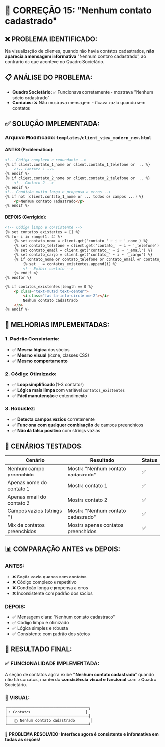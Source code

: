 # 🎯 CORREÇÃO 15: "Nenhum contato cadastrado"

## ❌ **PROBLEMA IDENTIFICADO:**
Na visualização de clientes, quando não havia contatos cadastrados, **não aparecia a mensagem informativa** "Nenhum contato cadastrado", ao contrário do que acontece no Quadro Societário.

## 📋 **ANÁLISE DO PROBLEMA:**
- **Quadro Societário:** ✅ Funcionava corretamente - mostrava "Nenhum sócio cadastrado"
- **Contatos:** ❌ Não mostrava mensagem - ficava vazio quando sem contatos

## ✅ **SOLUÇÃO IMPLEMENTADA:**

### **Arquivo Modificado:** `templates/client_view_modern_new.html`

#### **ANTES (Problemático):**
```html
<!-- Código complexo e redundante -->
{% if client.contato_1_nome or client.contato_1_telefone or ... %}
    <!-- Contato 1 -->
{% endif %}
{% if client.contato_2_nome or client.contato_2_telefone or ... %}
    <!-- Contato 2 -->
{% endif %}
<!-- Condição muito longa e propensa a erros -->
{% if not (client.contato_1_nome or ... todos os campos ...) %}
    <p>Nenhum contato cadastrado</p>
{% endif %}
```

#### **DEPOIS (Corrigido):**
```html
<!-- Código limpo e consistente -->
{% set contatos_existentes = [] %}
{% for i in range(1, 4) %}
    {% set contato_nome = client.get('contato_' ~ i ~ '_nome') %}
    {% set contato_telefone = client.get('contato_' ~ i ~ '_telefone') %}
    {% set contato_email = client.get('contato_' ~ i ~ '_email') %}
    {% set contato_cargo = client.get('contato_' ~ i ~ '_cargo') %}
    {% if contato_nome or contato_telefone or contato_email or contato_cargo %}
        {% set _ = contatos_existentes.append(i) %}
        <!-- Exibir contato -->
    {% endif %}
{% endfor %}

{% if contatos_existentes|length == 0 %}
    <p class="text-muted text-center">
        <i class="fas fa-info-circle me-2"></i>
        Nenhum contato cadastrado
    </p>
{% endif %}
```

## 🔧 **MELHORIAS IMPLEMENTADAS:**

### **1. Padrão Consistente:**
- ✅ **Mesma lógica** dos sócios
- ✅ **Mesmo visual** (ícone, classes CSS)
- ✅ **Mesmo comportamento**

### **2. Código Otimizado:**
- ✅ **Loop simplificado** (1-3 contatos)
- ✅ **Lógica mais limpa** com variável `contatos_existentes`
- ✅ **Fácil manutenção** e entendimento

### **3. Robustez:**
- ✅ **Detecta campos vazios** corretamente
- ✅ **Funciona com qualquer combinação** de campos preenchidos
- ✅ **Não dá falso positivo** com strings vazias

## 🧪 **CENÁRIOS TESTADOS:**

| Cenário | Resultado | Status |
|---------|-----------|---------|
| Nenhum campo preenchido | Mostra "Nenhum contato cadastrado" | ✅ |
| Apenas nome do contato 1 | Mostra contato 1 | ✅ |
| Apenas email do contato 2 | Mostra contato 2 | ✅ |
| Campos vazios (strings '') | Mostra "Nenhum contato cadastrado" | ✅ |
| Mix de contatos preenchidos | Mostra apenas contatos preenchidos | ✅ |

## 📊 **COMPARAÇÃO ANTES vs DEPOIS:**

### **ANTES:**
- ❌ Seção vazia quando sem contatos
- ❌ Código complexo e repetitivo
- ❌ Condição longa e propensa a erros
- ❌ Inconsistente com padrão dos sócios

### **DEPOIS:**
- ✅ Mensagem clara: "Nenhum contato cadastrado"
- ✅ Código limpo e otimizado
- ✅ Lógica simples e robusta
- ✅ Consistente com padrão dos sócios

## 🎯 **RESULTADO FINAL:**

### ✅ **FUNCIONALIDADE IMPLEMENTADA:**
A seção de contatos agora exibe **"Nenhum contato cadastrado"** quando não há contatos, mantendo **consistência visual e funcional** com o Quadro Societário.

### 🎨 **VISUAL:**
```
┌─────────────────────────────────────┐
│ 📞 Contatos                         │
├─────────────────────────────────────┤
│   ⓘ Nenhum contato cadastrado       │
└─────────────────────────────────────┘
```

**🚀 PROBLEMA RESOLVIDO: Interface agora é consistente e informativa em todas as seções!**